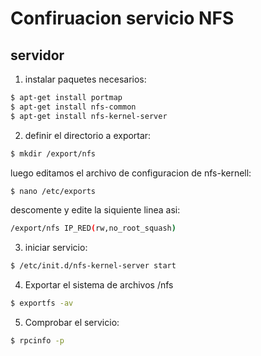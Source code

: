 # Confiruacion servicio NFS
## servidor
1. instalar paquetes necesarios:
```bash
$ apt-get install portmap
$ apt-get install nfs-common
$ apt-get install nfs-kernel-server
```
2. definir el directorio a exportar:
```bash
$ mkdir /export/nfs
```
luego editamos el archivo de configuracion de nfs-kernell:
```bash
$ nano /etc/exports
```
descomente y edite la siquiente linea asi:
```bash
/export/nfs IP_RED(rw,no_root_squash)
```
3. iniciar servicio:
```bash
$ /etc/init.d/nfs-kernel-server start
```
4. Exportar el sistema de archivos /nfs
```bash
$ exportfs -av
```
5. Comprobar el servicio:
```bash
$ rpcinfo -p
```
